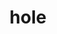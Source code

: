 ---
category: 4-letters
denotation: null
name: hole
reference_link: https://www.etymonline.com/word/hole
root_language: null
root_name: null
title: hole
type: free
word_sums:
- respelling: hole
  sum: 'Hole + '
---